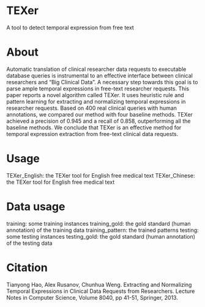 # TEXer
A tool to detect temporal expression from free text


# About
Automatic translation of clinical researcher data requests to executable database queries is instrumental to an effective interface between clinical researchers and “Big Clinical Data”. A necessary step towards this goal is to parse ample temporal expressions in free-text researcher requests. This paper reports a novel algorithm called TEXer. It uses heuristic rule and pattern learning for extracting and normalizing temporal expressions in researcher requests. Based on 400 real clinical queries with human annotations, we compared our method with four baseline methods. TEXer achieved a precision of 0.945 and a recall of 0.858, outperforming all the baseline methods. We conclude that TEXer is an effective method for temporal expression extraction from free-text clinical data requests. 


# Usage
TEXer_English: the TEXer tool for English free medical text
TEXer_Chinese: the TEXer tool for English free medical text


# Data usage
training: some training instances
training_gold: the gold standard (human annotation) of the training data
training_pattern: the trained patterns
testing: some testing instances
testing_gold: the gold standard (human annotation) of the testing data


# Citation
Tianyong Hao, Alex Rusanov, Chunhua Weng. Extracting and Normalizing Temporal Expressions in Clinical Data Requests from Researchers. Lecture Notes in Computer Science, Volume 8040, pp 41-51, Springer, 2013.  
